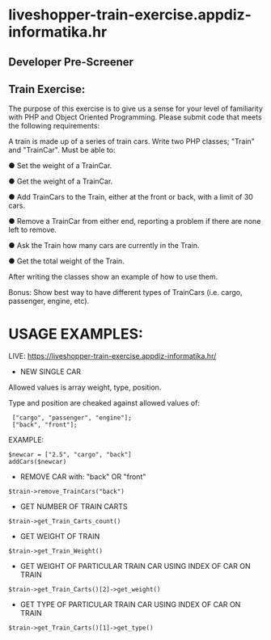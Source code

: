 # liveshopper-train-exercise.appdiz-informatika.hr

## Developer Pre-Screener

## Train Exercise:

The purpose of this exercise is to give us a sense for your level of familiarity with PHP and Object Oriented Programming. Please submit code that meets the following requirements:

A train is made up of a series of train cars. Write two PHP classes; "Train" and "TrainCar".
Must be able to:

● Set the weight of a TrainCar.

● Get the weight of a TrainCar.

● Add TrainCars to the Train, either at the front or back, with a limit of 30 cars.

● Remove a TrainCar from either end, reporting a problem if there are none left to remove.

● Ask the Train how many cars are currently in the Train.

● Get the total weight of the Train.

After writing the classes show an example of how to use them.

Bonus: Show best way to have different types of TrainCars (i.e. cargo, passenger, engine, etc).




# USAGE EXAMPLES:

LIVE: https://liveshopper-train-exercise.appdiz-informatika.hr/

- NEW SINGLE CAR

Allowed values is array weight, type, position. 

Type and position are cheaked against allowed values of: 

``` ["cargo", "passenger", "engine"];```  
``` ["back", "front"];``` 

EXAMPLE:

```$newcar = ["2.5", "cargo", "back"]```    
```addCars($newcar)```

- REMOVE CAR with:  "back" OR "front"

```$train->remove_TrainCars("back")``` 

- GET NUMBER OF TRAIN CARTS

```$train->get_Train_Carts_count()```

- GET WEIGHT OF TRAIN

```$train->get_Train_Weight()```

 - GET WEIGHT OF PARTICULAR TRAIN CAR USING INDEX OF CAR ON TRAIN

```$train->get_Train_Carts()[2]->get_weight()```

 - GET TYPE OF PARTICULAR TRAIN CAR USING INDEX OF CAR ON TRAIN

```$train->get_Train_Carts()[1]->get_type()```

   